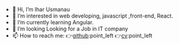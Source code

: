 - 👋 Hi, I’m Ihar Usmanau
- 👀 I’m interested in web developing, javascript ,front-end, React.
- 🌱 I’m currently learning Angular.
- 💞️ I’m looking  Looking for a Job in IT company
- 📫 How to reach me: :point_right:[github](https://github.com/iusmanof):point_left :point_right:[cv](https://iusmanof.github.io/cv-react/):point_left
